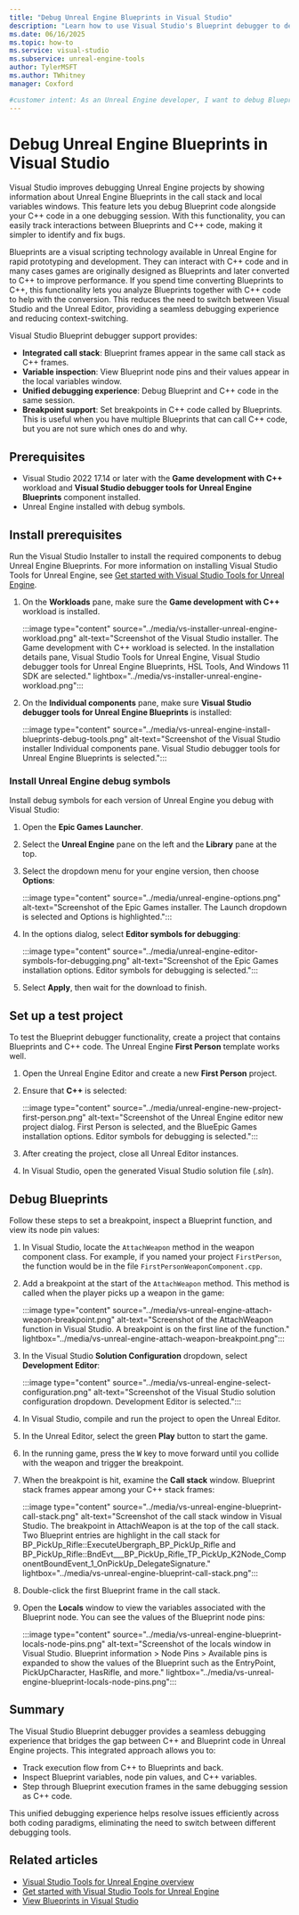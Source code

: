 ```yaml
---
title: "Debug Unreal Engine Blueprints in Visual Studio"
description: "Learn how to use Visual Studio's Blueprint debugger to debug Unreal Engine Blueprint code alongside C++ code."
ms.date: 06/16/2025
ms.topic: how-to
ms.service: visual-studio
ms.subservice: unreal-engine-tools
author: TylerMSFT
ms.author: TWhitney
manager: Coxford

#customer intent: As an Unreal Engine developer, I want to debug Blueprint code alongside my c++ code in Visual Studio.
---
```


# Debug Unreal Engine Blueprints in Visual Studio

Visual Studio improves debugging Unreal Engine projects by showing information about Unreal Engine Blueprints in the call stack and local variables windows. This feature lets you debug Blueprint code alongside your C++ code in a one debugging session. With this functionality, you can easily track interactions between Blueprints and C++ code, making it simpler to identify and fix bugs.

Blueprints are a visual scripting technology available in Unreal Engine for rapid prototyping and development. They can interact with C++ code and in many cases games are originally designed as Blueprints and later converted to C++ to improve performance. If you spend time converting Blueprints to C++, this functionality lets you analyze Blueprints together with C++ code to help with the conversion. This reduces the need to switch between Visual Studio and the Unreal Editor, providing a seamless debugging experience and reducing context-switching.

Visual Studio Blueprint debugger support provides:

- **Integrated call stack**: Blueprint frames appear in the same call stack as C++ frames.
- **Variable inspection**: View Blueprint node pins and their values appear in the local variables window.
- **Unified debugging experience**: Debug Blueprint and C++ code in the same session.
- **Breakpoint support**: Set breakpoints in C++ code called by Blueprints. This is useful when you have multiple Blueprints that can call C++ code, but you are not sure which ones do and why.

## Prerequisites

- Visual Studio 2022 17.14 or later with the **Game development with C++** workload and **Visual Studio debugger tools for Unreal Engine Blueprints** component installed.
- Unreal Engine installed with debug symbols.

## Install prerequisites

Run the Visual Studio Installer to install the required components to debug Unreal Engine Blueprints. For more information on installing Visual Studio Tools for Unreal Engine, see [Get started with Visual Studio Tools for Unreal Engine](vs-tools-unreal-quickstart.md).

1. On the **Workloads** pane, make sure the **Game development with C++** workload is installed.

    :::image type="content" source="../media/vs-installer-unreal-engine-workload.png" alt-text="Screenshot of the Visual Studio installer. The Game development with C++ workload is selected. In the installation details pane, Visual Studio Tools for Unreal Engine, Visual Studio debugger tools for Unreal Engine Blueprints, HSL Tools, And Windows 11 SDK are selected." lightbox="../media/vs-installer-unreal-engine-workload.png":::

1. On the **Individual components** pane, make sure **Visual Studio debugger tools for Unreal Engine Blueprints** is installed:

    :::image type="content" source="../media/vs-unreal-engine-install-blueprints-debug-tools.png" alt-text="Screenshot of the Visual Studio installer Individual components pane. Visual Studio debugger tools for Unreal Engine Blueprints is selected.":::

### Install Unreal Engine debug symbols

Install debug symbols for each version of Unreal Engine you debug with Visual Studio:

1. Open the **Epic Games Launcher**.
1. Select the **Unreal Engine** pane on the left and the **Library** pane at the top.
1. Select the dropdown menu for your engine version, then choose **Options**:

    :::image type="content" source="../media/unreal-engine-options.png" alt-text="Screenshot of the Epic Games installer. The Launch dropdown is selected and Options is highlighted.":::

1. In the options dialog, select **Editor symbols for debugging**:

    :::image type="content" source="../media/unreal-engine-editor-symbols-for-debugging.png" alt-text="Screenshot of the Epic Games installation options. Editor symbols for debugging is selected.":::

1. Select **Apply**, then wait for the download to finish.

## Set up a test project

To test the Blueprint debugger functionality, create a project that contains Blueprints and C++ code. The Unreal Engine **First Person** template works well.

1. Open the Unreal Engine Editor and create a new **First Person** project.
1. Ensure that **C++** is selected:

    :::image type="content" source="../media/unreal-engine-new-project-first-person.png" alt-text="Screenshot of the Unreal Engine editor new project dialog. First Person is selected, and the BlueEpic Games installation options. Editor symbols for debugging is selected.":::

1. After creating the project, close all Unreal Editor instances.
1. In Visual Studio, open the generated Visual Studio solution file (*.sln*).

## Debug Blueprints

Follow these steps to set a breakpoint, inspect a Blueprint function, and view its node pin values:

1. In Visual Studio, locate the `AttachWeapon` method in the weapon component class. For example, if you named your project `FirstPerson`, the function would be in the file `FirstPersonWeaponComponent.cpp`.
1. Add a breakpoint at the start of the `AttachWeapon` method. This method is called when the player picks up a weapon in the game:

    :::image type="content" source="../media/vs-unreal-engine-attach-weapon-breakpoint.png" alt-text="Screenshot of the AttachWeapon function in Visual Studio. A breakpoint is on the first line of the function." lightbox="../media/vs-unreal-engine-attach-weapon-breakpoint.png":::

1. In the Visual Studio **Solution Configuration** dropdown, select **Development Editor**:

    :::image type="content" source="../media/vs-unreal-engine-select-configuration.png" alt-text="Screenshot of the Visual Studio solution configuration dropdown. Development Editor is selected.":::

1. In Visual Studio, compile and run the project to open the Unreal Editor.
1. In the Unreal Editor, select the green **Play** button to start the game.
1. In the running game, press the <kbd>W</kbd> key to move forward until you collide with the weapon and trigger the breakpoint.
1. When the breakpoint is hit, examine the **Call stack** window. Blueprint stack frames appear among your C++ stack frames:

    :::image type="content" source="../media/vs-unreal-engine-blueprint-call-stack.png" alt-text="Screenshot of the call stack window in Visual Studio. The breakpoint in AttachWeapon is at the top of the call stack. Two Blueprint entries are highlight in the call stack for BP_PickUp_Rifle::ExecuteUbergraph_BP_PickUp_Rifle and BP_PickUp_Rifle::BndEvt___BP_PickUp_Rifle_TP_PickUp_K2Node_ComponentBoundEvent_1_OnPickUp_DelegateSignature." lightbox="../media/vs-unreal-engine-blueprint-call-stack.png":::

1. Double-click the first Blueprint frame in the call stack.
1. Open the **Locals** window to view the variables associated with the Blueprint node. You can see the values of the Blueprint node pins:

    :::image type="content" source="../media/vs-unreal-engine-blueprint-locals-node-pins.png" alt-text="Screenshot of the locals window in Visual Studio. Blueprint information > Node Pins > Available pins is expanded to show the values of the Blueprint such as the EntryPoint, PickUpCharacter, HasRifle, and more." lightbox="../media/vs-unreal-engine-blueprint-locals-node-pins.png":::

## Summary

The Visual Studio Blueprint debugger provides a seamless debugging experience that bridges the gap between C++ and Blueprint code in Unreal Engine projects. This integrated approach allows you to:

- Track execution flow from C++ to Blueprints and back.
- Inspect Blueprint variables, node pin values, and C++ variables.
- Step through Blueprint execution frames in the same debugging session as C++ code.

This unified debugging experience helps resolve issues efficiently across both coding paradigms, eliminating the need to switch between different debugging tools.

## Related articles

- [Visual Studio Tools for Unreal Engine overview](vs-tools-unreal-overview.md)
- [Get started with Visual Studio Tools for Unreal Engine](vs-tools-unreal-quickstart.md)
- [View Blueprints in Visual Studio](vs-tools-unreal-view-blueprints.md)
